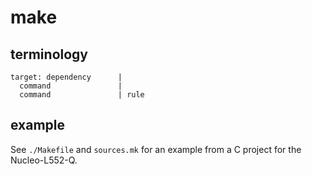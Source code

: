# make

## terminology

```
target: dependency      |
  command               |
  command               | rule
```

## example
See `./Makefile` and `sources.mk` for an example from a C project for the Nucleo-L552-Q.

